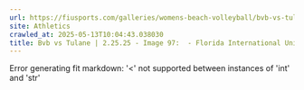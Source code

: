 ```yaml
---
url: https://fiusports.com/galleries/womens-beach-volleyball/bvb-vs-tulane-2-25-25/image-97/355/62650
site: Athletics
crawled_at: 2025-05-13T10:04:43.038030
title: Bvb vs Tulane | 2.25.25 - Image 97:  - Florida International University
---
```


Error generating fit markdown: '<' not supported between instances of 'int' and 'str'